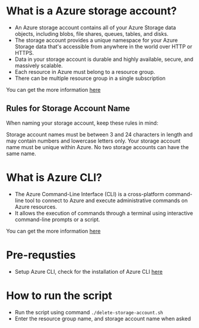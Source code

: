 # What is a Azure storage account?

- An Azure storage account contains all of your Azure Storage data objects, including blobs, file shares, queues, tables, and disks.
- The storage account provides a unique namespace for your Azure Storage data that's accessible from anywhere in the world over HTTP or HTTPS.
- Data in your storage account is durable and highly available, secure, and massively scalable.
- Each resource in Azure must belong to a resource group.
- There can be multiple resource group in a single subscription

You can get the more information [here](https://learn.microsoft.com/en-us/azure/storage/common/storage-introduction)

## Rules for Storage Account Name

When naming your storage account, keep these rules in mind:

Storage account names must be between 3 and 24 characters in length and may contain numbers and lowercase letters only.
Your storage account name must be unique within Azure. No two storage accounts can have the same name.

# What is Azure CLI?

- The Azure Command-Line Interface (CLI) is a cross-platform command-line tool to connect to Azure and execute administrative commands on Azure resources. 
- It allows the execution of commands through a terminal using interactive command-line prompts or a script.

You can get the more information [here](https://learn.microsoft.com/en-us/cli/azure/)

# Pre-requsties

- Setup Azure CLI, check for the installation of Azure CLI [here](https://learn.microsoft.com/en-us/cli/azure/install-azure-cli)

# How to run the script

- Run the script using command `./delete-storage-account.sh`
- Enter the resource group name, and storage account name when asked
